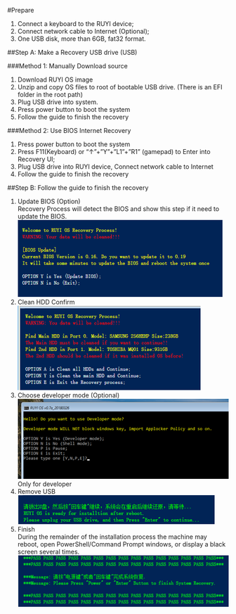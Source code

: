 #Prepare
1. Connect a keyboard to the RUYI device;
2. Connect network cable to Internet (Optional);
3. One USB disk, more than 6GB, fat32 format.

##Step A: Make a Recovery USB drive (USB)  

###Method 1:  Manually Download source
1. Download RUYI OS image  
1. Unzip and copy OS files to root of bootable USB drive. (There is an EFI folder in the root path)  
1. Plug USB drive into system.   
1. Press power button to boot the system  
1. Follow the guide to finish the recovery

###Method 2: Use BIOS Internet Recovery
1. Press power button to boot the system  
1. Press F11(Keyboard) or “↑”+”Y”+”L1”+”R1” (gamepad) to Enter into Recovery UI;  
1. Plug USB drive into RUYI device, Connect network cable to Internet  
1. Follow the guide to finish the recovery  

##Step B: Follow the guide to finish the recovery  
1. Update BIOS (Option)  
Recovery Process will detect the BIOS and show this step if it need to update the BIOS.  
![](/docs/img/update_bios.png)  
1. Clean HDD Confirm  
![](/docs/img/clean_hdd.png)  
1. Choose developer mode (Optional)  
![](/docs/img/dev_mode_choose.png)  
Only for developer  
1. Remove USB  
![](/docs/img/remove_usb.png)  
1. Finish  
During the remainder of the installation process the machine may reboot, open PowerShell/Command Prompt windows, or display a black screen several times.  
![](/docs/img/finish_recovery.png)
